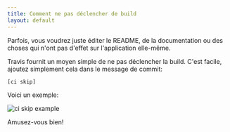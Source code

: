 ```yaml
---
title: Comment ne pas déclencher de build
layout: default
---
```



Parfois, vous voudrez juste éditer le README, de la documentation ou des
choses qui n'ont pas d'effet sur l'application elle-même.

Travis fournit un moyen simple de ne pas déclencher la build. C'est
facile, ajoutez simplement cela dans le message de commit:

    [ci skip]

Voici un exemple:

![ci skip example](https://img.skitch.com/20111013-pu5e4gijiw4416m4y4uc29fxwa.jpg)

Amusez-vous bien!

